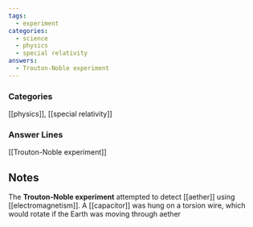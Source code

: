 ```yaml
---
tags:
  - experiment
categories:
  - science
  - physics
  - special relativity
answers:
  - Trouton-Noble experiment
---
```

### Categories
[[physics]], [[special relativity]]
### Answer Lines
[[Trouton-Noble experiment]]
## Notes
The **Trouton-Noble experiment** attempted to detect [[aether]] using [[electromagnetism]]. A [[capacitor]] was hung on a torsion wire, which would rotate if the Earth was moving through aether